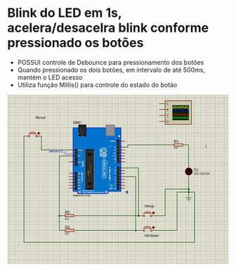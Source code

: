 # Blink do LED em 1s, acelera/desacelra blink conforme pressionado os botões

* POSSUI controle de Debounce para pressionamento dos botões 
* Quando pressionado os dois botões, em intervalo de até 500ms, mantém o LED acesso
* Utiliza função Millis() para controle do estado do botão

![](./Tarefa-02-Blink-alisson-acelerate-1touch-debounce-V4d.jpg)
  

<!--
By Alisson Cavalcante e Silva
16/09/2018
-->

